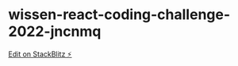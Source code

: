 # wissen-react-coding-challenge-2022-jncnmq

[Edit on StackBlitz ⚡️](https://stackblitz.com/edit/wissen-react-coding-challenge-2022-jncnmq)